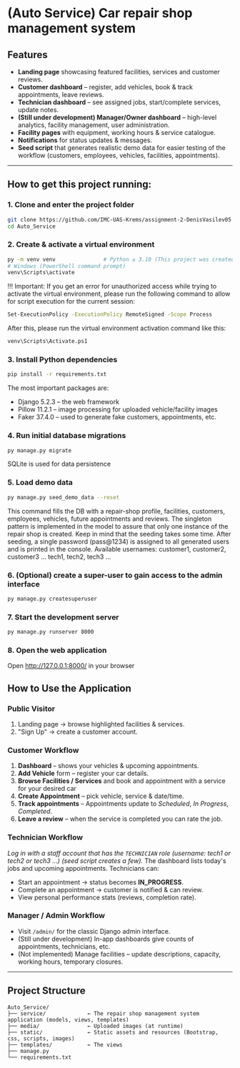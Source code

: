 # (Auto Service) Car repair shop management system


## Features

* **Landing page** showcasing featured facilities, services and customer reviews.
* **Customer dashboard** – register, add vehicles, book & track appointments, leave reviews.
* **Technician dashboard** – see assigned jobs, start/complete services, update notes.
* **(Still under development) Manager/Owner dashboard** – high-level analytics, facility management, user administration.
* **Facility pages** with equipment, working hours & service catalogue.
* **Notifications** for status updates & messages.
* **Seed script** that generates realistic demo data for easier testing of the workflow (customers, employees, vehicles, facilities, appointments).

---

## How to get this project running:

### 1. Clone and enter the project folder

```bash
git clone https://github.com/IMC-UAS-Krems/assignment-2-DenisVasilev05.git
cd Auto_Service
```

### 2. Create & activate a virtual environment

```bash
py -m venv venv               # Python ≥ 3.10 (This project was created with Python 3.13)
# Windows (PowerShell command prompt)
venv\Scripts\activate
```
!!! Important: If you get an error for unauthorized access while trying to activate the virtual environment, please run the following command to allow for script execution for the current session:
```bash
Set-ExecutionPolicy -ExecutionPolicy RemoteSigned -Scope Process
```
After this, please run the virtual environment activation command like this:
```bash
venv\Scripts\Activate.ps1
```

### 3. Install Python dependencies

```bash
pip install -r requirements.txt
```

The most important packages are:

* Django 5.2.3 – the web framework
* Pillow 11.2.1 – image processing for uploaded vehicle/facility images
* Faker 37.4.0 – used to generate fake customers, appointments, etc.

### 4. Run initial database migrations

```bash
py manage.py migrate
```

SQLite is used for data persistence

### 5. Load demo data

```bash
py manage.py seed_demo_data --reset
```
This command fills the DB with a repair-shop profile, facilities, customers, employees, vehicles, future appointments and reviews.
The singleton pattern is implemented in the model to assure that only one instance of the repair shop is created.
Keep in mind that the seeding takes some time.
After seeding, a single password (pass@1234) is assigned to all generated users and is printed in the console.
Available usernames: customer1, customer2, customer3 ...
                     tech1, tech2, tech3 ...

### 6. (Optional) create a super-user to gain access to the admin interface

```bash
py manage.py createsuperuser
```

### 7. Start the development server

```bash
py manage.py runserver 8000
```

### 8. Open the web application 
Open http://127.0.0.1:8000/ in your browser


## How to Use the Application

### Public Visitor

1. Landing page → browse highlighted facilities & services.
2. "Sign Up" → create a customer account.

### Customer Workflow

1. **Dashboard** – shows your vehicles & upcoming appointments.
2. **Add Vehicle** form – register your car details.
3. **Browse Facilities / Services** and book and appointment with a service for your desired car
4. **Create Appointment** – pick vehicle, service & date/time.
5. **Track appointments** – Appointments update to *Scheduled*, *In Progress*, *Completed*.
6. **Leave a review** – when the service is completed you can rate the job.

### Technician Workflow

*Log in with a staff account that has the `TECHNICIAN` role (username: tech1 or tech2 or tech3 ...) (seed script creates a few).*  The dashboard lists today's jobs and upcoming appointments. Technicians can:

* Start an appointment → status becomes **IN_PROGRESS**.
* Complete an appointment → customer is notified & can review.
* View personal performance stats (reviews, completion rate).

### Manager / Admin Workflow

* Visit `/admin/` for the classic Django admin interface.
* (Still under development) In-app dashboards give counts of appointments, technicians, etc.
* (Not implemented) Manage facilities – update descriptions, capacity, working hours, temporary closures.

---

## Project Structure

```
Auto_Service/
├── service/             ← The repair shop management system application (models, views, templates)
├── media/               ← Uploaded images (at runtime)
├── static/              ← Static assets and resources (Bootstrap, css, scripts, images)
├── templates/           ← The views
├── manage.py
└── requirements.txt
```